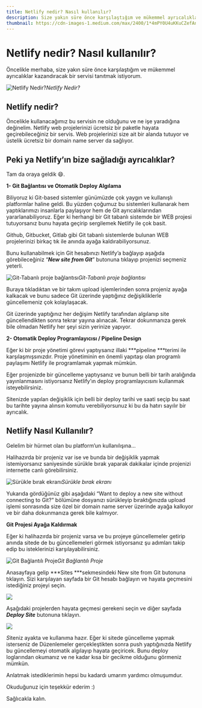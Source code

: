 ```yaml
---
title: Netlify nedir? Nasıl kullanılır?
description: Size yakın süre önce karşılaştığım ve mükemmel ayrıcalıklar kazandıracak bir servisi tanıtmak istiyorum.
thumbnail: https://cdn-images-1.medium.com/max/2400/1*4mPY0U4uKKuCZefAn8MN2A.png
---
```

# Netlify nedir? Nasıl kullanılır?

Öncelikle merhaba, size yakın süre önce karşılaştığım ve mükemmel ayrıcalıklar kazandıracak bir servisi tanıtmak istiyorum.

![Netlify Nedir?](https://cdn-images-1.medium.com/max/2400/1*4mPY0U4uKKuCZefAn8MN2A.png)*Netlify Nedir?*

## Netlify nedir?

Öncelikle kullanacağımız bu servisin ne olduğunu ve ne işe yaradığına değinelim. Netlify web projelerinizi ücretsiz bir paketle hayata geçirebileceğiniz bir servis. Web projelerinizi size ait bir alanda tutuyor ve üstelik ücretsiz bir domain name server da sağlıyor.

## Peki ya Netlify’ın bize sağladığı ayrıcalıklar?

Tam da oraya geldik 😄.

**1- Git Bağlantısı ve Otomatik Deploy Algılama**

Biliyoruz ki Git-based sistemler günümüzde çok yaygın ve kullanışlı platformlar haline geldi. Bu yüzden çoğumuz bu sistemleri kullanarak hem yaptıklarımızı insanlarla paylaşıyor hem de Git ayrıcalıklarından yararlanabiliyoruz. Eğer ki herhangi bir Git tabanlı sistemde bir WEB projesi tutuyorsanız bunu hayata geçirip sergilemek Netlify ile çok basit.

Github, Gitbucket, Gitlab gibi Git tabanlı sistemlerde bulunan WEB projelerinizi birkaç tık ile anında ayağa kaldırabiliyorsunuz.

Bunu kullanabilmek için Git hesabınızı Netlify’a bağlayıp aşağıda görebileceğiniz “***New site from Git***” butonuna tıklayıp projenizi seçmeniz yeterli.

![Git-Tabanlı proje bağlantısı](https://cdn-images-1.medium.com/max/2000/1*8IwdFIe8LjFNSDvBHKri8g.jpeg)*Git-Tabanlı proje bağlantısı*

Buraya tıkladıktan ve bir takım upload işlemlerinden sonra projeniz ayağa kalkacak ve bunu sadece Git üzerinde yaptığınız değişikliklerle güncellemeniz çok kolaylaşacak.

Git üzerinde yaptığınız her değişim Netlify tarafından algılanıp site güncellendikten sonra tekrar yayına alınacak. Tekrar dokunmanıza gerek bile olmadan Netlify her şeyi sizin yerinize yapıyor.

**2- Otomatik Deploy Programlayıcısı / Pipeline Design**

Eğer ki bir proje yönetimi görevi yaptıysanız illaki ***pipeline ***terimi ile karşılaşmışsınızdır. Proje yönetiminin en önemli yapıtaşı olan programlı paylaşımı Netlify ile programlamak yapmak mümkün.

Eğer projenizde bir güncelleme yaptıysanız ve bunun belli bir tarih aralığında yayınlanmasını istiyorsanız Netlify’ın deploy programlayıcısını kullanmak isteyebilirsiniz.

Sitenizde yapılan değişiklik için belli bir deploy tarihi ve saati seçip bu saat bu tarihte yayına alınsın komutu verebiliyorsunuz ki bu da hatırı sayılır bir ayrıcalık.

## Netlify Nasıl Kullanılır?

Gelelim bir hürmet olan bu platform’un kullanılışına…

Halihazırda bir projeniz var ise ve bunda bir değişiklik yapmak istemiyorsanız saniyesinde sürükle bırak yaparak dakikalar içinde projenizi internette canlı görebilirsiniz.

![Sürükle bırak ekranı](https://cdn-images-1.medium.com/max/2494/1*36a65NduX2A6TUTab6LXlg.jpeg)*Sürükle bırak ekranı*

Yukarıda gördüğünüz gibi aşağıdaki “Want to deploy a new site without connecting to Git?” bölümüne dosyanızı sürükleyip bıraktığınızda upload işlemi sonrasında size özel bir domain name server üzerinde ayağa kalkıyor ve bir daha dokunmanıza gerek bile kalmıyor.

**Git Projesi Ayağa Kaldırmak**

Eğer ki halihazırda bir projeniz varsa ve bu projeye güncellemeler getirip anında sitede de bu güncellemeleri görmek istiyorsanız şu adımları takip edip bu isteklerinizi karşılayabilirsiniz.

![Git Bağlantılı Proje](https://cdn-images-1.medium.com/max/2494/1*36a65NduX2A6TUTab6LXlg.jpeg)*Git Bağlantılı Proje*

Anasayfaya gelip ***Sites ***sekmesindeki New site from Git butonuna tıklayın. Sizi karşılayan sayfada bir Git hesabı bağlayın ve hayata geçmesini istediğiniz projeyi seçin.

![](https://cdn-images-1.medium.com/max/2000/1*ZGFtatTNKOq8wQjxatM_3Q.jpeg)

Aşağıdaki projelerden hayata geçmesi gerekeni seçin ve diğer sayfada ***Deploy Site*** butonuna tıklayın.

![](https://cdn-images-1.medium.com/max/2000/1*mbxTEZxeWLhYjZJLhFW48w.jpeg)

*S*iteniz ayakta ve kullanıma hazır. Eğer ki sitede güncelleme yapmak isterseniz de Düzenlemeler gerçekleştikten sonra push yaptığınızda Netlify bu güncellemeyi otomatik algılayıp hayata geçiricek. Bunu deploy loglarından okumanız ve ne kadar kısa bir gecikme olduğunu görmeniz mümkün.

Anlatmak istediklerimin hepsi bu kadardı umarım yardımcı olmuşumdur.

Okuduğunuz için teşekkür ederim :)

Sağlıcakla kalın.
